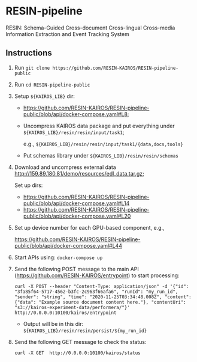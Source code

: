 # RESIN-pipeline
RESIN: Schema-Guided Cross-document Cross-lingual Cross-media Information Extraction and Event Tracking System

## Instructions
1. Run `git clone https://github.com/RESIN-KAIROS/RESIN-pipeline-public`

2. Run `cd RESIN-pipeline-public`

3. Setup `${KAIROS_LIB}` dir: 
   - https://github.com/RESIN-KAIROS/RESIN-pipeline-public/blob/api/docker-compose.yaml#L8;

   - Uncompress KAIROS data package and put everything under `${KAIROS_LIB}/resin/resin/input/task1`;
   
     e.g., `${KAIROS_LIB}/resin/resin/input/task1/{data,docs,tools}`
   
   - Put schemas library under `${KAIROS_LIB}/resin/resin/schemas`

4. Download and uncompress external data http://159.89.180.81/demo/resources/edl_data.tar.gz;

   Set up dirs: 
   - https://github.com/RESIN-KAIROS/RESIN-pipeline-public/blob/api/docker-compose.yaml#L14
   - https://github.com/RESIN-KAIROS/RESIN-pipeline-public/blob/api/docker-compose.yaml#L20
   
5. Set up device number for each GPU-based component, e.g.,
   
   https://github.com/RESIN-KAIROS/RESIN-pipeline-public/blob/api/docker-compose.yaml#L44
   
6. Start APIs using: `docker-compose up`

7. Send the following POST message to the main API (https://github.com/RESIN-KAIROS/entrypoint) to start processing:

       curl -X POST --header "Content-Type: application/json" -d '{"id": "3fa85f64-5717-4562-b3fc-2c963f66afa6", "runId": "my_run_id", "sender": "string", "time": "2020-11-25T03:34:48.008Z", "content": {"data": "Example source document content here."}, "contentUri": "s3://kairos-experiment-data/performera/"}' http://0.0.0.0:10100/kairos/entrypoint

   - Output will be in this dir: `${KAIROS_LIB}/resin/resin/persist/${my_run_id}`
   
8. Send the following GET message to check the status:

       curl -X GET  http://0.0.0.0:10100/kairos/status
